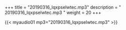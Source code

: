 +++
title = "20190316_lqxpselwtec.mp3"
description = " 20190316_lqxpselwtec.mp3 "
weight = 20
+++

{{< myaudio01 mp3="20190316_lqxpselwtec.mp3" >}}


